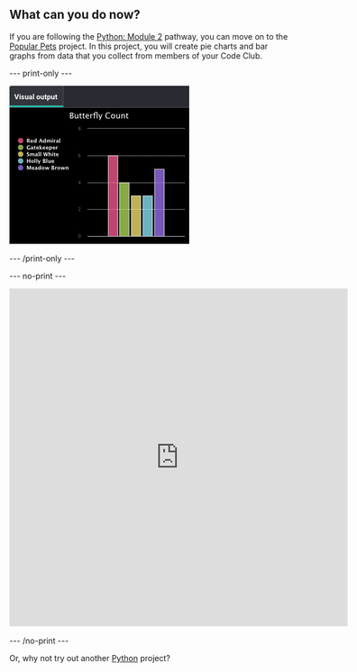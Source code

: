 ## What can you do now?

If you are following the [Python: Module 2](https://projects.raspberrypi.org/en/pathways/python-module-2) pathway, you can move on to the [Popular Pets](https://projects.raspberrypi.org/en/projects/popular-pets) project. In this project, you will create pie charts and bar graphs from data that you collect from members of your Code Club.

--- print-only --- 

![A bar chart titled "Butterfly Count", displaying counts for different butterfly species. Each species is represented by a distinct colour. The y-axis ranges from 0 to 8.](images/popular-pets.png)

--- /print-only ---

--- no-print ---

<iframe src="https://editor.raspberrypi.org/en/embed/viewer/popular-pets-complete" width="600" height="600" frameborder="0" marginwidth="0" marginheight="0" allowfullscreen>
</iframe>

--- /no-print ---

Or, why not try out another [Python](https://projects.raspberrypi.org/en/projects?software%5B%5D=python) project?